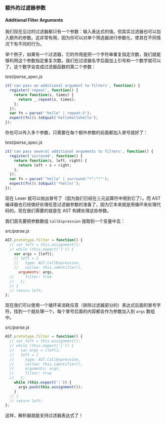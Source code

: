 ### 额外的过滤器参数
#### Additional Filter Arguments

我们现在见过的过滤器都只有一个参数：输入表达式的值。但其实过滤器也可以加入额外的参数。这非常有用，因为你可以对单个筛选器进行参数化，使其在不同情况下有不同的行为。

举个例子，如果有一个过滤器，它的作用是把一个字符串重复指定次数，我们就能够利用这个参数指定重复次数。我们在过滤器名字后面加上引号和一个数字就可以了。这个数字会变成过滤器函数的第二个参数：

_test/parse_spec.js_

```js
it('can pass an additional argument to filters', function() {
  register('repeat', function() {
    return function(s, times) {
      return _.repeat(s, times);
    };
  });
  var fn = parse('"hello" | repeat:3');
  expect(fn()).toEqual('hellohellohello');
});
```

你也可以传入多个参数，只需要在每个额外参数的前面都加入冒号就好了：

_test/parse_spec.js_

```js
it('can pass several additional arguments to filters', function() {
  register('surround', function() {
    return function(s, left, right) {
      return left + s + right;
    };
  });
  var fn = parse('"hello" | surround:"*":"!"');
  expect(fn()).toEqual('*hello!');
});
```

现在 Lexer 就可以抛出冒号了（因为我们已经在三元运算符中用到它了）。而 AST 编译器也已经做好处理任意过滤器参数的准备了，因为它本来就是用循环来处理代码的。现在我们需要的就是在 AST 构建处理这些参数。

我们首先要把参数数组 `CallExpression` 提取到一个变量中去：

_src/parse.js_

```js
AST.prototype.filter = function() {
  // var left = this.assignment();
  // while (this.expect('|')) {
    var args = [left];
    // left = {
    //   type: AST.CallExpression,
    //   callee: this.identifier(),
      arguments: args,
  //     filter: true
  //   };
  // }
  // return left;
};
```

现在我们可以使用一个循环来消耗任意（排除过滤器部分的）表达式后面的冒号字符，找到一个就处理一个。每个冒号后面的内容都会作为参数加入到 `args` 数组中。

_src/parse.js_

```js
AST.prototype.filter = function() {
  // var left = this.assignment();
  // while (this.expect('|')) {
  //   var args = [left];
  //   left = {
  //     type: AST.CallExpression,
  //     callee: this.identifier(),
  //     arguments: args,
  //     filter: true
  //   };
    while (this.expect(':')) {
      args.push(this.assignment());
    }
  // }
  // return left;
};
```

这样，解析器就能支持过滤器表达式了！